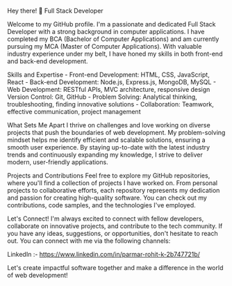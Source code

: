  Hey there! 👋
                        					Full Stack Developer

Welcome to my GitHub profile. I'm a passionate and dedicated Full Stack Developer with a strong background in computer applications. I have completed my BCA (Bachelor of Computer Applications) and am currently pursuing my MCA (Master of Computer Applications). With valuable industry experience under my belt, I have honed my skills in both front-end and back-end development.

Skills and Expertise
	- Front-end Development: HTML, CSS, JavaScript, React
	- Back-end Development: Node.js, Express.js, MongoDB, MySQL
	- Web Development: RESTful APIs, MVC architecture, responsive design
Version Control: Git, GitHub
	- Problem Solving: Analytical thinking, troubleshooting, finding innovative solutions
	- Collaboration: Teamwork, effective communication, project management
 
What Sets Me Apart
	I thrive on challenges and love working on diverse projects that push the boundaries of web development. My problem-solving mindset helps me identify efficient and scalable solutions, ensuring a smooth user experience. By staying up-to-date with the latest industry trends and continuously expanding my knowledge, I strive to deliver modern, user-friendly applications.

Projects and Contributions
	Feel free to explore my GitHub repositories, where you'll find a collection of projects I have worked on. From personal projects to collaborative efforts, each repository represents my dedication and passion for creating high-quality software. You can check out my contributions, code samples, and the technologies I've employed.

Let's Connect!
	I'm always excited to connect with fellow developers, collaborate on innovative projects, and contribute to the tech community. If you have any ideas, suggestions, or opportunities, don't hesitate to reach out. You can connect with me via the following channels:

LinkedIn :- https://www.linkedin.com/in/parmar-rohit-k-2b747721b/

Let's create impactful software together and make a difference in the world of web development!
